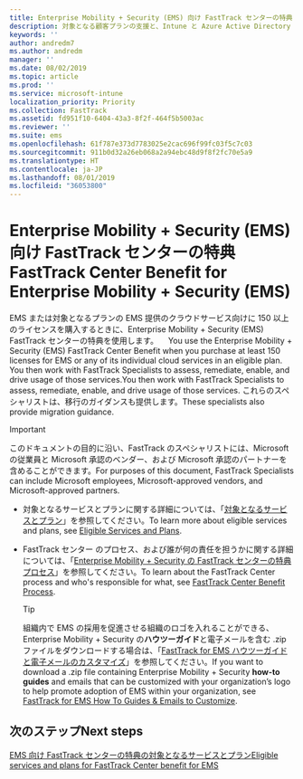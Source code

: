 ```yaml
---
title: Enterprise Mobility + Security (EMS) 向け FastTrack センターの特典
description: 対象となる顧客プランの支援と、Intune と Azure Active Directory Premium の展開を行うプログラム
keywords: ''
author: andredm7
ms.author: andredm
manager: ''
ms.date: 08/02/2019
ms.topic: article
ms.prod: ''
ms.service: microsoft-intune
localization_priority: Priority
ms.collection: FastTrack
ms.assetid: fd951f10-6404-43a3-8f2f-464f5b5003ac
ms.reviewer: ''
ms.suite: ems
ms.openlocfilehash: 61f787e373d7783025e2cac696f99fc03f5c7c03
ms.sourcegitcommit: 911b0d32a26eb068a2a94ebc48d9f8f2fc70e5a9
ms.translationtype: HT
ms.contentlocale: ja-JP
ms.lasthandoff: 08/01/2019
ms.locfileid: "36053800"
---
```

# <a name="fasttrack-center-benefit-for-enterprise-mobility--security-ems"></a><span data-ttu-id="62410-103">Enterprise Mobility + Security (EMS) 向け FastTrack センターの特典</span><span class="sxs-lookup"><span data-stu-id="62410-103">FastTrack Center Benefit for Enterprise Mobility + Security (EMS)</span></span>

<span data-ttu-id="62410-104">EMS または対象となるプランの EMS 提供のクラウドサービス向けに 150 以上のライセンスを購入するときに、Enterprise Mobility + Security (EMS) FastTrack センターの特典を使用します。 　</span><span class="sxs-lookup"><span data-stu-id="62410-104">You use the Enterprise Mobility + Security (EMS) FastTrack Center Benefit when you purchase at least 150 licenses for EMS or any of its individual cloud services in an eligible plan.</span></span> <span data-ttu-id="62410-105">You then work with FastTrack Specialists to assess, remediate, enable, and drive usage of those services.</span><span class="sxs-lookup"><span data-stu-id="62410-105">You then work with FastTrack Specialists to assess, remediate, enable, and drive usage of those services.</span></span> <span data-ttu-id="62410-106">これらのスペシャリストは、移行のガイダンスも提供します。</span><span class="sxs-lookup"><span data-stu-id="62410-106">These specialists also provide migration guidance.</span></span> 

> [!IMPORTANT]
> <span data-ttu-id="62410-107">このドキュメントの目的に沿い、FastTrack のスペシャリストには、Microsoft の従業員と Microsoft 承認のベンダー、および Microsoft 承認のパートナーを含めることができます。</span><span class="sxs-lookup"><span data-stu-id="62410-107">For purposes of this document, FastTrack Specialists can include Microsoft employees, Microsoft-approved vendors, and Microsoft-approved partners.</span></span>

- <span data-ttu-id="62410-108">対象となるサービスとプランに関する詳細については、「[対象となるサービスとプラン](M365-eligible-services-and-plans.md)」を参照してください。</span><span class="sxs-lookup"><span data-stu-id="62410-108">To learn more about eligible services and plans, see [Eligible Services and Plans](M365-eligible-services-and-plans.md).</span></span>

- <span data-ttu-id="62410-109">FastTrack センター のプロセス、および誰が何の責任を担うかに関する詳細については、「[Enterprise Mobility + Security の FastTrack センターの特典プロセス](EMS-fasttrack-process.md)」を参照してください。</span><span class="sxs-lookup"><span data-stu-id="62410-109">To learn about the FastTrack Center process and who's responsible for what, see [FastTrack Center Benefit Process](EMS-fasttrack-process.md).</span></span>

    > [!TIP]
    > <span data-ttu-id="62410-110">組織内で EMS の採用を促進させる組織のロゴを入れることができる、Enterprise Mobility + Security の**ハウツーガイド**と電子メールを含む .zip ファイルをダウンロードする場合は、「[FastTrack for EMS ハウツーガイドと電子メールのカスタマイズ](https://gallery.technet.microsoft.com/FastTrack-for-EMS-How-To-f170da4c)」を参照してください。</span><span class="sxs-lookup"><span data-stu-id="62410-110">If you want to download a .zip file containing Enterprise Mobility + Security **how-to guides** and emails that can be customized with your organization’s logo to help promote adoption of EMS within your organization, see [FastTrack for EMS How To Guides & Emails to Customize](https://gallery.technet.microsoft.com/FastTrack-for-EMS-How-To-f170da4c).</span></span>

## <a name="next-steps"></a><span data-ttu-id="62410-111">次のステップ</span><span class="sxs-lookup"><span data-stu-id="62410-111">Next steps</span></span>

[<span data-ttu-id="62410-112">EMS 向け FastTrack センターの特典の対象となるサービスとプラン</span><span class="sxs-lookup"><span data-stu-id="62410-112">Eligible services and plans for FastTrack Center benefit for EMS</span></span>](M365-eligible-services-and-plans.md)


